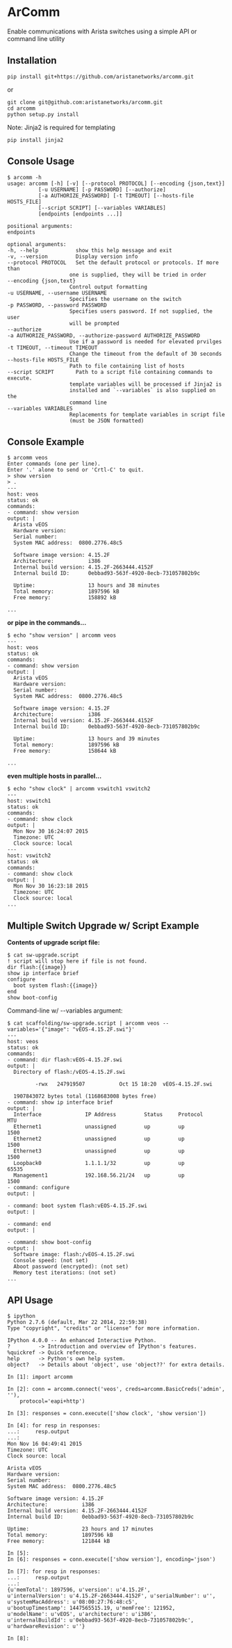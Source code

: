 ArComm
======

Enable communications with Arista switches using a simple API or command line
utility

Installation
------------

    pip install git+https://github.com/aristanetworks/arcomm.git

or

    git clone git@github.com:aristanetworks/arcomm.git
    cd arcomm
    python setup.py install

Note: Jinja2 is required for templating

    pip install jinja2

Console Usage
-------------

    $ arcomm -h
    usage: arcomm [-h] [-v] [--protocol PROTOCOL] [--encoding {json,text}]
              [-u USERNAME] [-p PASSWORD] [--authorize]
              [-a AUTHORIZE_PASSWORD] [-t TIMEOUT] [--hosts-file HOSTS_FILE]
              [--script SCRIPT] [--variables VARIABLES]
              [endpoints [endpoints ...]]

    positional arguments:
    endpoints

    optional arguments:
    -h, --help            show this help message and exit
    -v, --version         Display version info
    --protocol PROTOCOL   Set the default protocol or protocols. If more than
                        one is supplied, they will be tried in order
    --encoding {json,text}
                        Control output formatting
    -u USERNAME, --username USERNAME
                        Specifies the username on the switch
    -p PASSWORD, --password PASSWORD
                        Specifies users password. If not supplied, the user
                        will be prompted
    --authorize
    -a AUTHORIZE_PASSWORD, --authorize-password AUTHORIZE_PASSWORD
                        Use if a password is needed for elevated prvilges
    -t TIMEOUT, --timeout TIMEOUT
                        Change the timeout from the default of 30 seconds
    --hosts-file HOSTS_FILE
                        Path to file containing list of hosts
    --script SCRIPT       Path to a script file containing commands to execute.
                        template variables will be processed if Jinja2 is
                        installed and `--variables` is also supplied on the
                        command line
    --variables VARIABLES
                        Replacements for template variables in script file
                        (must be JSON formatted)

Console Example
---------------

    $ arcomm veos
    Enter commands (one per line).
    Enter '.' alone to send or 'Crtl-C' to quit.
    > show version
    > .
    ---
    host: veos
    status: ok
    commands:
    - command: show version
    output: |
      Arista vEOS
      Hardware version:    
      Serial number:       
      System MAC address:  0800.2776.48c5

      Software image version: 4.15.2F
      Architecture:           i386
      Internal build version: 4.15.2F-2663444.4152F
      Internal build ID:      0ebbad93-563f-4920-8ecb-731057802b9c

      Uptime:                 13 hours and 38 minutes
      Total memory:           1897596 kB
      Free memory:            158892 kB

    ...

**or pipe in the commands...**

    $ echo "show version" | arcomm veos
    ---
    host: veos
    status: ok
    commands:
    - command: show version
    output: |
      Arista vEOS
      Hardware version:    
      Serial number:       
      System MAC address:  0800.2776.48c5

      Software image version: 4.15.2F
      Architecture:           i386
      Internal build version: 4.15.2F-2663444.4152F
      Internal build ID:      0ebbad93-563f-4920-8ecb-731057802b9c

      Uptime:                 13 hours and 39 minutes
      Total memory:           1897596 kB
      Free memory:            158644 kB

    ...

**even multiple hosts in parallel...**

    $ echo "show clock" | arcomm vswitch1 vswitch2
    ---
    host: vswitch1
    status: ok
    commands:
    - command: show clock
    output: |
      Mon Nov 30 16:24:07 2015
      Timezone: UTC
      Clock source: local
    ---
    host: vswitch2
    status: ok
    commands:
    - command: show clock
    output: |
      Mon Nov 30 16:23:18 2015
      Timezone: UTC
      Clock source: local
    ...

Multiple Switch Upgrade w/ Script Example
------------------------------------------

**Contents of upgrade script file:**

    $ cat sw-upgrade.script
    ! script will stop here if file is not found.
    dir flash:{{image}}
    show ip interface brief
    configure
      boot system flash:{{image}}
    end
    show boot-config

Command-line w/ --variables argument:

    $ cat scaffolding/sw-upgrade.script | arcomm veos --variables='{"image": "vEOS-4.15.2F.swi"}'
    ---
    host: veos
    status: ok
    commands:
    - command: dir flash:vEOS-4.15.2F.swi
    output: |
      Directory of flash:/vEOS-4.15.2F.swi

             -rwx   247919507           Oct 15 18:20  vEOS-4.15.2F.swi

      1907843072 bytes total (1168683008 bytes free)
    - command: show ip interface brief
    output: |
      Interface              IP Address         Status     Protocol         MTU
      Ethernet1              unassigned         up         up              1500
      Ethernet2              unassigned         up         up              1500
      Ethernet3              unassigned         up         up              1500
      Loopback0              1.1.1.1/32         up         up             65535
      Management1            192.168.56.21/24   up         up              1500
    - command: configure
    output: |

    - command: boot system flash:vEOS-4.15.2F.swi
    output: |

    - command: end
    output: |

    - command: show boot-config
    output: |
      Software image: flash:/vEOS-4.15.2F.swi
      Console speed: (not set)
      Aboot password (encrypted): (not set)
      Memory test iterations: (not set)
    ...

API Usage
---------

```
$ ipython
Python 2.7.6 (default, Mar 22 2014, 22:59:38)
Type "copyright", "credits" or "license" for more information.

IPython 4.0.0 -- An enhanced Interactive Python.
?         -> Introduction and overview of IPython's features.
%quickref -> Quick reference.
help      -> Python's own help system.
object?   -> Details about 'object', use 'object??' for extra details.

In [1]: import arcomm

In [2]: conn = arcomm.connect('veos', creds=arcomm.BasicCreds('admin', ''),
    protocol='eapi+http')

In [3]: responses = conn.execute(['show clock', 'show version'])

In [4]: for resp in responses:
...:     resp.output
...:     
Mon Nov 16 04:49:41 2015
Timezone: UTC
Clock source: local

Arista vEOS
Hardware version:    
Serial number:       
System MAC address:  0800.2776.48c5

Software image version: 4.15.2F
Architecture:           i386
Internal build version: 4.15.2F-2663444.4152F
Internal build ID:      0ebbad93-563f-4920-8ecb-731057802b9c

Uptime:                 23 hours and 17 minutes
Total memory:           1897596 kB
Free memory:            121844 kB

In [5]:
In [6]: responses = conn.execute(['show version'], encoding='json')

In [7]: for resp in responses:
...:     resp.output
...:     
{u'memTotal': 1897596, u'version': u'4.15.2F',
u'internalVersion': u'4.15.2F-2663444.4152F', u'serialNumber': u'',
u'systemMacAddress': u'08:00:27:76:48:c5',
u'bootupTimestamp': 1447565515.19, u'memFree': 121952,
u'modelName': u'vEOS', u'architecture': u'i386',
u'internalBuildId': u'0ebbad93-563f-4920-8ecb-731057802b9c',
u'hardwareRevision': u''}

In [8]:
```
